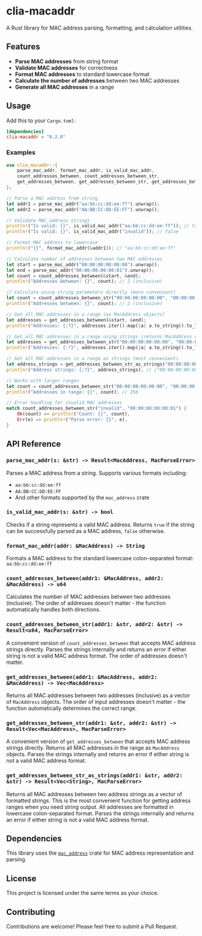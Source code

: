 # clia-macaddr

A Rust library for MAC address parsing, formatting, and calculation utilities.

## Features

- **Parse MAC addresses** from string format
- **Validate MAC addresses** for correctness
- **Format MAC addresses** to standard lowercase format
- **Calculate the number of addresses** between two MAC addresses
- **Generate all MAC addresses** in a range

## Usage

Add this to your `Cargo.toml`:

```toml
[dependencies]
clia-macaddr = "0.2.0"
```

### Examples

```rust
use clia_macaddr::{
    parse_mac_addr, format_mac_addr, is_valid_mac_addr,
    count_addresses_between, count_addresses_between_str,
    get_addresses_between, get_addresses_between_str, get_addresses_between_str_as_strings
};

// Parse a MAC address from string
let addr1 = parse_mac_addr("aa:bb:cc:dd:ee:ff").unwrap();
let addr2 = parse_mac_addr("AA:BB:CC:DD:EE:FF").unwrap();

// Validate MAC address strings
println!("Is valid: {}", is_valid_mac_addr("aa:bb:cc:dd:ee:ff")); // true
println!("Is valid: {}", is_valid_mac_addr("invalid")); // false

// Format MAC address to lowercase
println!("{}", format_mac_addr(&addr1)); // "aa:bb:cc:dd:ee:ff"

// Calculate number of addresses between two MAC addresses
let start = parse_mac_addr("00:00:00:00:00:00").unwrap();
let end = parse_mac_addr("00:00:00:00:00:01").unwrap();
let count = count_addresses_between(&start, &end);
println!("Addresses between: {}", count); // 2 (inclusive)

// Calculate using string parameters directly (more convenient)
let count = count_addresses_between_str("00:00:00:00:00:00", "00:00:00:00:00:01").unwrap();
println!("Addresses between: {}", count); // 2 (inclusive)

// Get all MAC addresses in a range (as MacAddress objects)
let addresses = get_addresses_between(&start, &end);
println!("Addresses: {:?}", addresses.iter().map(|a| a.to_string().to_lowercase()).collect::<Vec<_>>());

// Get all MAC addresses in a range using strings (returns MacAddress objects)
let addresses = get_addresses_between_str("00:00:00:00:00:00", "00:00:00:00:00:01").unwrap();
println!("Addresses: {:?}", addresses.iter().map(|a| a.to_string().to_lowercase()).collect::<Vec<_>>());

// Get all MAC addresses in a range as strings (most convenient)
let address_strings = get_addresses_between_str_as_strings("00:00:00:00:00:00", "00:00:00:00:00:01").unwrap();
println!("Address strings: {:?}", address_strings); // ["00:00:00:00:00:00", "00:00:00:00:00:01"]

// Works with larger ranges
let count = count_addresses_between_str("00:00:00:00:00:00", "00:00:00:00:00:ff").unwrap();
println!("Addresses in range: {}", count); // 256

// Error handling for invalid MAC addresses
match count_addresses_between_str("invalid", "00:00:00:00:00:01") {
    Ok(count) => println!("Count: {}", count),
    Err(e) => println!("Parse error: {}", e),
}
```

## API Reference

### `parse_mac_addr(s: &str) -> Result<MacAddress, MacParseError>`

Parses a MAC address from a string. Supports various formats including:
- `aa:bb:cc:dd:ee:ff`
- `AA:BB:CC:DD:EE:FF`
- And other formats supported by the `mac_address` crate

### `is_valid_mac_addr(s: &str) -> bool`

Checks if a string represents a valid MAC address. Returns `true` if the string can be successfully parsed as a MAC address, `false` otherwise.

### `format_mac_addr(addr: &MacAddress) -> String`

Formats a MAC address to the standard lowercase colon-separated format: `aa:bb:cc:dd:ee:ff`

### `count_addresses_between(addr1: &MacAddress, addr2: &MacAddress) -> u64`

Calculates the number of MAC addresses between two addresses (inclusive). The order of addresses doesn't matter - the function automatically handles both directions.

### `count_addresses_between_str(addr1: &str, addr2: &str) -> Result<u64, MacParseError>`

A convenient version of `count_addresses_between` that accepts MAC address strings directly. Parses the strings internally and returns an error if either string is not a valid MAC address format. The order of addresses doesn't matter.

### `get_addresses_between(addr1: &MacAddress, addr2: &MacAddress) -> Vec<MacAddress>`

Returns all MAC addresses between two addresses (inclusive) as a vector of `MacAddress` objects. The order of input addresses doesn't matter - the function automatically determines the correct range.

### `get_addresses_between_str(addr1: &str, addr2: &str) -> Result<Vec<MacAddress>, MacParseError>`

A convenient version of `get_addresses_between` that accepts MAC address strings directly. Returns all MAC addresses in the range as `MacAddress` objects. Parses the strings internally and returns an error if either string is not a valid MAC address format.

### `get_addresses_between_str_as_strings(addr1: &str, addr2: &str) -> Result<Vec<String>, MacParseError>`

Returns all MAC addresses between two address strings as a vector of formatted strings. This is the most convenient function for getting address ranges when you need string output. All addresses are formatted in lowercase colon-separated format. Parses the strings internally and returns an error if either string is not a valid MAC address format.

## Dependencies

This library uses the [`mac_address`](https://crates.io/crates/mac_address) crate for MAC address representation and parsing.

## License

This project is licensed under the same terms as your choice.

## Contributing

Contributions are welcome! Please feel free to submit a Pull Request.
